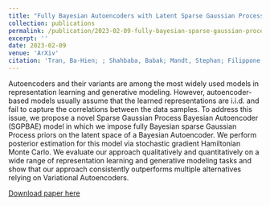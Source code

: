 ```yaml
---
title: "Fully Bayesian Autoencoders with Latent Sparse Gaussian Processes"
collection: publications
permalink: /publication/2023-02-09-fully-bayesian-sparse-gaussian-process-autoencoders
excerpt: ''
date: 2023-02-09
venue: 'ArXiv'
citation: 'Tran, Ba-Hien; ; Shahbaba, Babak; Mandt, Stephan; Filippone, Maurizio. Model Selection for Bayesian Autoencoders. International Conference on Machine Learning, 2023.'
---
```

Autoencoders and their variants are among the most widely used models in representation learning and generative modeling. However, autoencoder-based models usually assume that the learned representations are i.i.d. and fail to capture the correlations between the data samples. To address this issue, we propose a novel Sparse Gaussian Process Bayesian Autoencoder (SGPBAE) model in which we impose fully Bayesian sparse Gaussian Process priors on the latent space of a Bayesian Autoencoder. We perform posterior estimation for this model via stochastic gradient Hamiltonian Monte Carlo. We evaluate our approach qualitatively and quantitatively on a wide range of representation learning and generative modeling tasks and show that our approach consistently outperforms multiple alternatives relying on Variational Autoencoders.

[Download paper here](https://arxiv.org/pdf/2302.04534.pdf)

<!-- Recommended citation: Tran, Ba-Hien et al. (2021). "Functional Priors for bayesian neural networks through wasserstein distance minimization to Gaussian processes." <i>ArXiv</i>. 1(1). -->